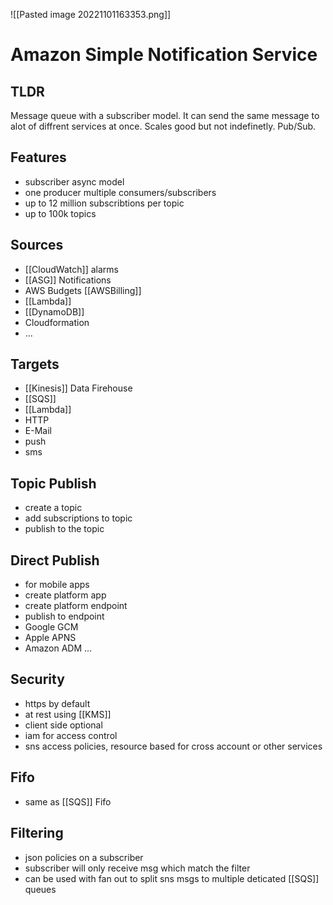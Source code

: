 ![[Pasted image 20221101163353.png]]
# Amazon Simple Notification Service

## TLDR
Message queue with a subscriber model. It can send the same message to alot of diffrent services at once. Scales good but not indefinetly. Pub/Sub.

## Features
- subscriber async model
- one producer multiple consumers/subscribers
- up to 12 million subscribtions per topic
- up to 100k topics

## Sources
- [[CloudWatch]] alarms
- [[ASG]] Notifications
- AWS Budgets [[AWSBilling]]
- [[Lambda]]
- [[DynamoDB]]
- Cloudformation
- ...

## Targets
- [[Kinesis]] Data Firehouse
- [[SQS]]
- [[Lambda]]
- HTTP
- E-Mail
- push
- sms

## Topic Publish
- create a topic
- add subscriptions to topic
- publish to the topic

## Direct Publish
- for mobile apps
- create platform app
- create platform endpoint
- publish to endpoint
- Google GCM
- Apple APNS
- Amazon ADM ...

## Security
- https by default
- at rest using [[KMS]]
- client side optional
- iam for access control
- sns access policies, resource based for cross account or other services

## Fifo
- same as [[SQS]] Fifo

## Filtering
- json policies on a subscriber 
- subscriber will only receive msg which match the filter
- can be used with fan out to split sns msgs to multiple deticated [[SQS]] queues